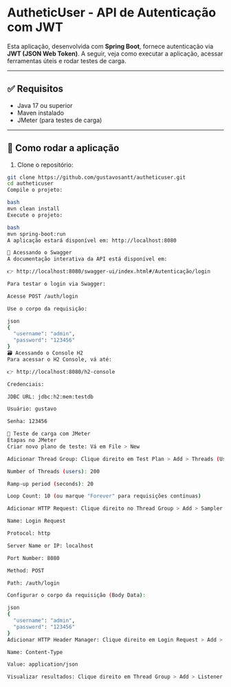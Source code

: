 # AutheticUser - API de Autenticação com JWT

Esta aplicação, desenvolvida com **Spring Boot**, fornece autenticação via **JWT (JSON Web Token)**. A seguir, veja como executar a aplicação, acessar ferramentas úteis e rodar testes de carga.

---

## ✅ Requisitos

- Java 17 ou superior  
- Maven instalado  
- JMeter (para testes de carga)  

---

## 🚀 Como rodar a aplicação

1. Clone o repositório:

```bash
git clone https://github.com/gustavosantt/autheticuser.git
cd autheticuser
Compile o projeto:

bash
mvn clean install
Execute o projeto:

bash
mvn spring-boot:run
A aplicação estará disponível em: http://localhost:8080

📄 Acessando o Swagger
A documentação interativa da API está disponível em:

👉 http://localhost:8080/swagger-ui/index.html#/Autenticação/login

Para testar o login via Swagger:

Acesse POST /auth/login

Use o corpo da requisição:

json
{
  "username": "admin",
  "password": "123456"
}
🗃️ Acessando o Console H2
Para acessar o H2 Console, vá até:

👉 http://localhost:8080/h2-console

Credenciais:

JDBC URL: jdbc:h2:mem:testdb

Usuário: gustavo

Senha: 123456

🧪 Teste de carga com JMeter
Etapas no JMeter
Criar novo plano de teste: Vá em File > New

Adicionar Thread Group: Clique direito em Test Plan > Add > Threads (Users) > Thread Group

Number of Threads (users): 200

Ramp-up period (seconds): 20

Loop Count: 10 (ou marque "Forever" para requisições contínuas)

Adicionar HTTP Request: Clique direito no Thread Group > Add > Sampler > HTTP Request

Name: Login Request

Protocol: http

Server Name or IP: localhost

Port Number: 8080

Method: POST

Path: /auth/login

Configurar o corpo da requisição (Body Data):

json
{
  "username": "admin",
  "password": "123456"
}
Adicionar HTTP Header Manager: Clique direito em Login Request > Add > Config Element > HTTP Header Manager Configure:

Name: Content-Type

Value: application/json

Visualizar resultados: Clique direito em Thread Group > Add > Listener > View Results Tree
